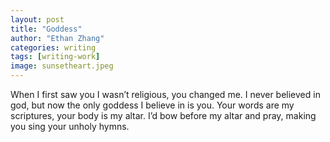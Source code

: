 ```yaml
---
layout: post
title: "Goddess"
author: "Ethan Zhang"
categories: writing
tags: [writing-work]
image: sunsetheart.jpeg
---
```


<html>
  <head>
    <title>Goddess</title>
  </head>
  <body>
  <p>When I first saw you I wasn’t religious, you changed me. I never believed in god, but now the only goddess I believe in is you. Your words are my scriptures, your body is my altar. I’d bow before my altar and pray, making you sing your unholy hymns.</p>